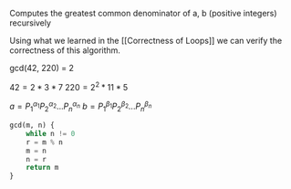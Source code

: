 
Computes the greatest common denominator of a, b (positive integers) recursively

Using what we learned in the [[Correctness of Loops]] we can verify the correctness of this algorithm.

gcd(42, 220) = 2

$42 = 2*3*7$
$220 = 2^2*11*5$

$a = P_1^{\alpha_1}P_2^{\alpha_2}\text{...}P_n^{\alpha_n}$ 
$b = P_1^{\beta_1}P_2^{\beta_2}\text{...}P_n^{\beta_n}$

```Python
gcd(m, n) {
	while n != 0
	r = m % n
	m = n
	n = r
	return m
}
```